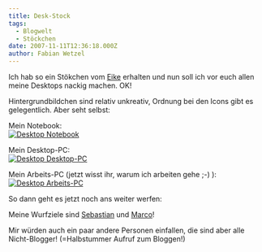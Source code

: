 ```yaml
---
title: Desk-Stock
tags:
  - Blogwelt
  - Stöckchen
date: 2007-11-11T12:36:18.000Z
author: Fabian Wetzel
---
```


Ich hab so ein Stökchen vom [Eike](http://www.oneiric.de/blog/2007/10/18/macs-stckchen/) erhalten und nun soll ich vor euch allen meine Desktops nackig machen. OK!

Hintergrundbildchen sind relativ unkreativ, Ordnung bei den Icons gibt es gelegentlich. Aber seht selbst:

Mein Notebook:   
[![Desktop Notebook](desktop-notebook-thumb.jpg)](desktop-notebook.jpg) 

Mein Desktop-PC:   
[![Desktop Desktop-PC](desktop-desktop-pc-thumb.jpg)](desktop-desktop-pc.jpg)

Mein Arbeits-PC (jetzt wisst ihr, warum ich arbeiten gehe ;-) ):   
[![Desktop Arbeits-PC](desktop-arbeits-pc-thumb.jpg)](desktop-arbeits-pc.jpg) 

So dann geht es jetzt noch ans weiter werfen:

Meine Wurfziele sind [Sebastian](http://www.puff-reis.de/) und [Marco](http://blog.mwiedemeyer.de/)!

Mir würden auch ein paar andere Personen einfallen, die sind aber alle Nicht-Blogger! (=Halbstummer Aufruf zum Bloggen!)


